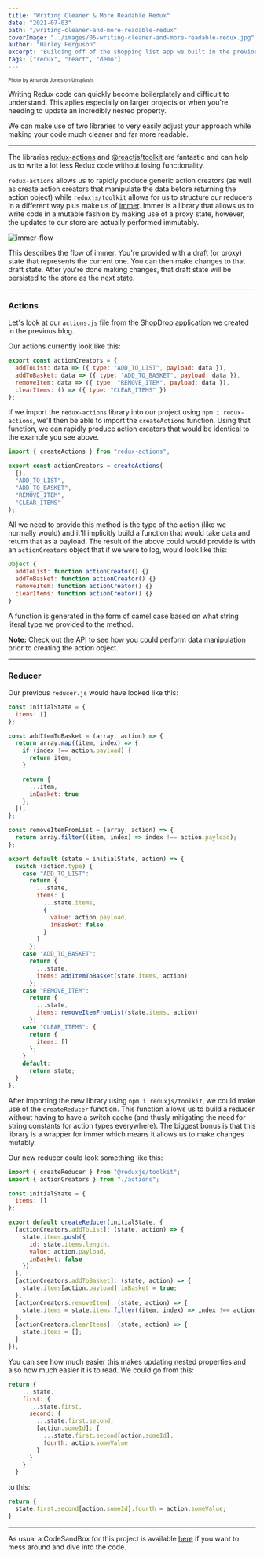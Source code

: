```yaml
---
title: "Writing Cleaner & More Readable Redux"
date: "2021-07-03"
path: "/writing-cleaner-and-more-readable-redux"
coverImage: "../images/06-writing-cleaner-and-more-readable-redux.jpg"
author: "Harley Ferguson"
excerpt: "Building off of the shopping list app we built in the previous blog post, let's see how we can write cleaner and more readable Redux code."
tags: ["redux", "react", "demo"]
---
```


<sub><sup>Photo by Amanda Jones on Unsplash.</sub></sup>

Writing Redux code can quickly become boilerplately and difficult to understand. This aplies especially on larger projects or when you're needing to update an incredibly nested property.

We can make use of two libraries to very easily adjust your approach while making your code much cleaner and far more readable.

---

The libraries [redux-actions](https://redux-actions.js.org/api) and [@reactjs/toolkit](https://redux-toolkit.js.org/) are fantastic and can help us to write a lot less Redux code without losing functionality.

`redux-actions` allows us to rapidly produce generic action creators (as well as create action creators that manipulate the data before returning the action object) while `reduxjs/toolkit` allows for us to structure our reducers in a different way plus make us of [immer](https://immerjs.github.io/immer/docs/introduction). Immer is a library that allows us to write code in a mutable fashion by making use of a proxy state, however, the updates to our store are actually performed immutably.

![immer-flow](https://immerjs.github.io/immer/img/immer.png)

This describes the flow of immer. You're provided with a draft (or proxy) state that represents the current one. You can then make changes to that draft state. After you're done making changes, that draft state will be persisted to the store as the next state.

---

### Actions

Let's look at our `actions.js` file from the ShopDrop application we created in the previous blog.

Our actions currently look like this:

```js
export const actionCreators = {
  addToList: data => ({ type: "ADD_TO_LIST", payload: data }),
  addToBasket: data => ({ type: "ADD_TO_BASKET", payload: data }),
  removeItem: data => ({ type: "REMOVE_ITEM", payload: data }),
  clearItems: () => ({ type: "CLEAR_ITEMS" })
};
```

If we import the `redux-actions` library into our project using `npm i redux-actions`, we'll then be able to import the `createActions` function. Using that function, we can rapidly produce action creators that would be identical to the example you see above.

```js
import { createActions } from "redux-actions";

export const actionCreators = createActions(
  {},
  "ADD_TO_LIST",
  "ADD_TO_BASKET",
  "REMOVE_ITEM",
  "CLEAR_ITEMS"
);

```

All we need to provide this method is the type of the action (like we normally would) and it'll implicitly build a function that would take data and return that as a payload. The result of the above could would provide is with an `actionCreators` object that if we were to log, would look like this:

```js
Object {
  addToList: function actionCreator() {}
  addToBasket: function actionCreator() {}
  removeItem: function actionCreator() {}
  clearItems: function actionCreator() {}
}
```

A function is generated in the form of camel case based on what string literal type we provided to the method.

**Note:** Check out the [API](https://redux-actions.js.org/api/createaction) to see how you could perform data manipulation prior to creating the action object.

--- 

### Reducer

Our previous `reducer.js` would have looked like this:

```js
const initialState = {
  items: []
};

const addItemToBasket = (array, action) => {
  return array.map((item, index) => {
    if (index !== action.payload) {
      return item;
    }

    return {
      ...item,
      inBasket: true
    };
  });
};

const removeItemFromList = (array, action) => {
  return array.filter((item, index) => index !== action.payload);
};

export default (state = initialState, action) => {
  switch (action.type) {
    case "ADD_TO_LIST":
      return {
        ...state,
        items: [
          ...state.items,
          {
            value: action.payload,
            inBasket: false
          }
        ]
      };
    case "ADD_TO_BASKET":
      return {
        ...state,
        items: addItemToBasket(state.items, action)
      };
    case "REMOVE_ITEM":
      return {
        ...state,
        items: removeItemFromList(state.items, action)
      };
    case "CLEAR_ITEMS": {
      return {
        items: []
      };
    }
    default:
      return state;
  }
};
```

After importing the new library using `npm i reduxjs/toolkit`, we could make use of the `createReducer` function. This function allows us to build a reducer without having to have a switch cache (and thusly mitigating the need for string constants for action types everywhere). The biggest bonus is that this library is a wrapper for immer which means it allows us to make changes mutably.

Our new reducer could look something like this:

```js
import { createReducer } from "@reduxjs/toolkit";
import { actionCreators } from "./actions";

const initialState = {
  items: []
};

export default createReducer(initialState, {
  [actionCreators.addToList]: (state, action) => {
    state.items.push({
      id: state.items.length,
      value: action.payload,
      inBasket: false
    });
  },
  [actionCreators.addToBasket]: (state, action) => {
    state.items[action.payload].inBasket = true;
  },
  [actionCreators.removeItem]: (state, action) => {
    state.items = state.items.filter((item, index) => index !== action.payload);
  },
  [actionCreators.clearItems]: (state, action) => {
    state.items = [];
  }
});
```

You can see how much easier this makes updating nested properties and also how much easier it is to read. We could go from this:

```js
return {
    ...state,
    first: {
      ...state.first,
      second: {
        ...state.first.second,
        [action.someId]: {
          ...state.first.second[action.someId],
          fourth: action.someValue
        }
      }
    }
  }
```

to this:

```js
return {
  state.first.second[action.someId].fourth = action.someValue;
}
```
---

As usual a CodeSandBox for this project is available [here](https://codesandbox.io/s/shop-drop-clean-redux-xd6cu) if you want to mess around and dive into the code.

